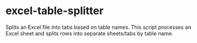 # excel-table-splitter
Splits an Excel file into tabs based on table names.
This script processes an Excel sheet and splits rows into separate sheets/tabs by table name.

